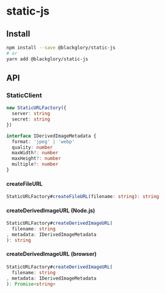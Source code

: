 # static-js

## Install

```sh
npm install --save @blackglory/static-js
# or
yarn add @blackglory/static-js
```

## API

### StaticClient

```ts
new StaticURLFactory({
  server: string
  secret: string
})
```

```ts
interface IDerivedImageMetadata {
  format: 'jpeg' | 'webp'
  quality: number
  maxWidth?: number
  maxHeight?: number
  multiple?: number
}
```

#### createFileURL

```ts
StaticURLFactory#createFileURL(filename: string): string 
```

#### createDerivedImageURL (Node.js)

```ts
StaticURLFactory#createDerivedImageURL(
  filename: string
, metadata: IDerivedImageMetadata
): string 
```

#### createDerivedImageURL (browser)

```ts
StaticURLFactory#createDerivedImageURL(
  filename: string
, metadata: IDerivedImageMetadata
): Promise<string>
```
